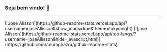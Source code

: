 ### Seja bem vindo! 👋
<hr>
![José Alisson](https://github-readme-stats.vercel.app/api?username=joseAllisson&show_icons=true&theme=tokyonight)
[![jose Alisson](https://github-readme-stats.vercel.app/api/top-langs/?username=joseAllisson&hide=javascript,html)](https://github.com/anuraghazra/github-readme-stats)
